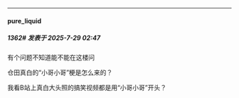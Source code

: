 ﻿
*****

####  pure_liquid  
##### 1362#       发表于 2025-7-29 02:47

有个问题不知道能不能在这楼问

仓田真白的“小哥小哥”梗是怎么来的？

我看B站上真白大头照的搞笑视频都是用“小哥小哥”开头？

